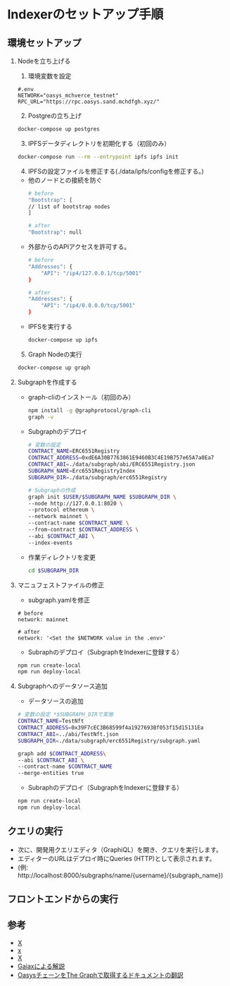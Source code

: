 # Indexerのセットアップ手順

## 環境セットアップ
1. Nodeを立ち上げる
   1. 環境変数を設定
    ```
    #.env
    NETWORK="oasys_mchverce_testnet"
    RPC_URL="https://rpc.oasys.sand.mchdfgh.xyz/"
    ```
   2. Postgreの立ち上げ
    ```bash
    docker-compose up postgres
    ```
   3. IPFSデータディレクトリを初期化する（初回のみ）
    ```bash
    docker-compose run --rm --entrypoint ipfs ipfs init
    ```
   4. IPFSの設定ファイルを修正する(./data/ipfs/configを修正する。)
    * 他のノードとの接続を防ぐ
        ```bash
        # before
        "Bootstrap": [
        // list of bootstrap nodes
        ]

        # after
        "Bootstrap": null
        ```
    * 外部からのAPIアクセスを許可する。
        ```bash
        # before
        "Addresses": {
            "API": "/ip4/127.0.0.1/tcp/5001"
        }

        # after
        "Addresses": {
            "API": "/ip4/0.0.0.0/tcp/5001"
        }
        ```
    * IPFSを実行する
        ```bash
        docker-compose up ipfs
        ```
   5. Graph Nodeの実行
    ```bash
    docker-compose up graph
    ```

2.  Subgraphを作成する
    * graph-cliのインストール（初回のみ）
        ```bash
        npm install -g @graphprotocol/graph-cli
        graph -v
        ```
    * Subgraphのデプロイ
        ```bash
        # 変数の設定
        CONTRACT_NAME=ERC6551Registry
        CONTRACT_ADDRESS=0xdE6A30B7763861E9460B3C4E19B757e65A7a0Ea7
        CONTRACT_ABI=./data/subgraph/abi/ERC6551Registry.json
        SUBGRAPH_NAME=Erc6551RegistryIndex
        SUBGRAPH_DIR=./data/subgraph/erc6551Registry
        ```

        ```bash
        # Subgraphの作成
        graph init $USER/$SUBGRAPH_NAME $SUBGRAPH_DIR \
        --node http://127.0.0.1:8020 \
        --protocol ethereum \
        --network mainnet \
        --contract-name $CONTRACT_NAME \
        --from-contract $CONTRACT_ADDRESS \
        --abi $CONTRACT_ABI \
        --index-events
        ```
    * 作業ディレクトリを変更
        ```bash
        cd $SUBGRAPH_DIR
        ```
 
3. マニュフェストファイルの修正
   * subgraph.yamlを修正
    ```
    # before
    network: mainnet

    # after
    network: '<Set the $NETWORK value in the .env>'
    ``` 
   * Subraphのデプロイ（SubgraphをIndexerに登録する）
    ```bash
    npm run create-local
    npm run deploy-local
    ```

4. Subgraphへのデータソース追加
   * データソースの追加
    ```bash
    # 変数の設定 *$SUBGRAPH_DIRで実施
    CONTRACT_NAME=TestNft
    CONTRACT_ADDRESS=0x39F7cEC3B68599f4a1927693Bf053f15d15131Ea
    CONTRACT_ABI=../abi/TestNft.json
    SUBGRAPH_DIR=./data/subgraph/erc6551Registry/subgraph.yaml
    ```

    ```bash
    graph add $CONTRACT_ADDRESS\
    --abi $CONTRACT_ABI \
    --contract-name $CONTRACT_NAME
    --merge-entities true
    ```
   * Subraphのデプロイ（SubgraphをIndexerに登録する）
    ```bash
    npm run create-local
    npm run deploy-local
    ```

## クエリの実行
* 次に、開発用クエリエディタ（GraphiQL）を開き、クエリを実行します。
* エディターのURLはデプロイ時にQueries (HTTP)として表示されます。
* (例: http://localhost:8000/subgraphs/name/{username}/{subgraph_name})

## フロントエンドからの実行

## 参考
* [X](https://zenn.dev/jy8752/articles/4801c60aab3d3e)
* [x](https://docs.astar.network/docs/build/integrations/indexers/thegraph)
* [X](https://github.com/atakedemo/thegragh-astar-and-oasys/blob/main/README.md)
* [Gaiaxによる解説](https://gaiax-blockchain.com/how-to-create-subgraph)
* [OasysチェーンをThe Graphで取得するドキュメントの翻訳](https://qiita.com/MoriKeigoYUZU/items/a808ae807361e2327f58)